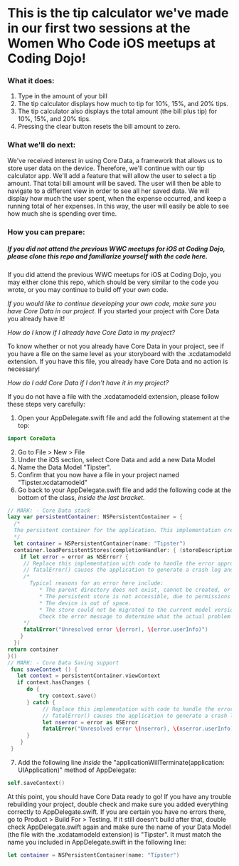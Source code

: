 # This is the tip calculator we've made in our first two sessions at the Women Who Code iOS meetups at Coding Dojo!

### What it does:
1. Type in the amount of your bill
2. The tip calculator displays how much to tip for 10%, 15%, and 20% tips.
3. The tip calculator also displays the total amount (the bill plus tip) for 10%, 15%, and 20% tips.
4. Pressing the clear button resets the bill amount to zero.

### What we'll do next:
We've received interest in using Core Data, a framework that allows us to store user data on the device. Therefore, we'll continue with our tip calculator app. We'll add a feature that will allow the user to select a tip amount. That total bill amount will be saved. The user will then be able to navigate to a different view in order to see all her saved data. We will display how much the user spent, when the expense occurred, and keep a running total of her expenses. In this way, the user will easily be able to see how much she is spending over time.

### How you can prepare:
##### If you did not attend the previous WWC meetups for iOS at Coding Dojo, please clone this repo and familiarize yourself with the code here.

If you did attend the previous WWC meetups for iOS at Coding Dojo, you may either clone this repo, which should be very similar to the code you wrote, or you may continue to build off your own code.

*If you would like to continue developing your own code, make sure you have Core Data in our project.* If you started your project with Core Data you already have it!

*How do I know if I already have Core Data in my project?*

To know whether or not you already have Core Data in your project, see if you have a file on the same level as your storyboard with the .xcdatamodeld extension. If you have this file, you already have Core Data and no action is necessary!

*How do I add Core Data if I don't have it in my project?*

If you do not have a file with the .xcdatamodeld extension, please follow these steps very carefully:

1.  Open your AppDelegate.swift file and add the following statement at the top:
```swift
import CoreData
```
2. Go to File > New > File
3. Under the iOS section, select Core Data and add a new Data Model
4. Name the Data Model "Tipster".
5. Confirm that you now have a file in your project named "Tipster.xcdatamodeld"
6. Go back to your AppDelegate.swift file and add the following code at the bottom of the class, *inside the last bracket.*
```swift
// MARK: - Core Data stack
lazy var persistentContainer: NSPersistentContainer = {
  /*
  The persistent container for the application. This implementation creates and returns a container, having loaded the store for the application to it. This property is optional since there are legitimate error conditions that could cause the creation of the store to fail.
  */
  let container = NSPersistentContainer(name: "Tipster")
  container.loadPersistentStores(completionHandler: { (storeDescription, error) in
    if let error = error as NSError? {
     // Replace this implementation with code to handle the error appropriately.
     // fatalError() causes the application to generate a crash log and terminate. You should not use this               function in a shipping application, although it may be useful during development.
     /*
       Typical reasons for an error here include:
          * The parent directory does not exist, cannot be created, or disallows writing.
          * The persistent store is not accessible, due to permissions or data protection when the device is locked.
          * The device is out of space.
          * The store could not be migrated to the current model version.
          Check the error message to determine what the actual problem was.
     */
     fatalError("Unresolved error \(error), \(error.userInfo)")
    }
  })
return container
}()
// MARK: - Core Data Saving support
 func saveContext () {
   let context = persistentContainer.viewContext
   if context.hasChanges {
      do {
          try context.save()
      } catch {
           // Replace this implementation with code to handle the error appropriately.
           // fatalError() causes the application to generate a crash log and terminate. You should not use this function in a shipping application, although it may be useful during development.
           let nserror = error as NSError
           fatalError("Unresolved error \(nserror), \(nserror.userInfo)")
      }
    }
 }
 ```
 7. Add the following line *inside* the "applicationWillTerminate(application: UIApplication)" method of AppDelegate:
 ```swift
 self.saveContext()
 ```
At this point, you should have Core Data ready to go! If you have any trouble rebuilding your project, double check and make sure you added everything correctly to AppDelegate.swift. If you are certain you have no errors there, go to Product > Build For > Testing. If it still doesn't build after that, double check AppDelegate.swift again and make sure the name of your Data Model (the file with the .xcdatamodeld extension) is "Tipster". It must match the name you included in AppDelegate.swift in the following line:
```swift
let container = NSPersistentContainer(name: "Tipster")
```
